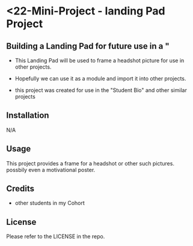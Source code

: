 # <22-Mini-Project - landing Pad Project

## Building a Landing Pad for future use in a "

- This Landing Pad will be used to frame a headshot picture for use in other projects.

- Hopefully we can use it as a module and import it into other projects.  

- this project was created for use in the "Student Bio" and other similar projects

## Installation

N/A

## Usage

This project provides a frame for a headshot or other such pictures. possbily even a motivational poster. 

## Credits

- other students in my Cohort

## License

Please refer to the LICENSE in the repo.
